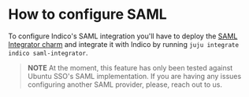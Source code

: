 # How to configure SAML

To configure Indico's SAML integration you'll have to deploy the [SAML Integrator charm](https://charmhub.io/saml-integrator/docs/tutorial-getting-started) and integrate it with Indico by running `juju integrate indico saml-integrator`.

> **NOTE** At the moment, this feature has only been tested against Ubuntu SSO's SAML implementation. If you are having any issues configuring another SAML provider, please, reach out to us.
